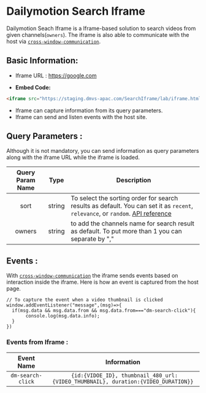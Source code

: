 # Dailymotion Search Iframe 

Dailymotion Seach Iframe is a Iframe-based solution to search videos from given channels(`owners`). The iframe is also able to communicate with the host via [`cross-window-communication`](https://javascript.info/cross-window-communication).

## Basic Information: 
- Iframe URL : https://google.com

- **Embed Code:**
```html
<iframe src="https://staging.dmvs-apac.com/SearchIframe/lab/iframe.html?sort=relevance&owners=indiatoday" ></iframe>
```
- Iframe can capture information from its query parameters. 
- Iframe can send and listen events with the host site.

## Query Parameters : 
Although it is not mandatory, you can send information as query parameters along with the iframe URL while the iframe is loaded.

| Query Param Name | Type | Description | 
| :---: | :---: | --- |
| sort | string | To select the sorting order for search results as default. You can set it as `recent`, `relevance`, or `random`. [API reference](https://developers.dailymotion.com/api/#video-sort-filter) |
| owners | string | to add the channels name for search result as default. To put more than 1 you can separate by "," |

## Events : 
With [`cross-window-communication`](https://javascript.info/cross-window-communication) the iframe sends events based on interaction inside the iframe. Here is how an event is captured from the host page.
```JS
// To capture the event when a video thumbnail is clicked
window.addEventListener("message",(msg)=>{
  if(msg.data && msg.data.from && msg.data.from==="dm-search-click"){
       console.log(msg.data.info);
  }
})
```
### Events from Iframe :
| Event Name | Information | 
| :---: | :---: |
| `dm-search-click` | ``` {id:{VIDOE_ID}, thumbnail_480_url:{VIDEO_THUMBNAIL}, duration:{VIDEO_DURATION}}``` |
